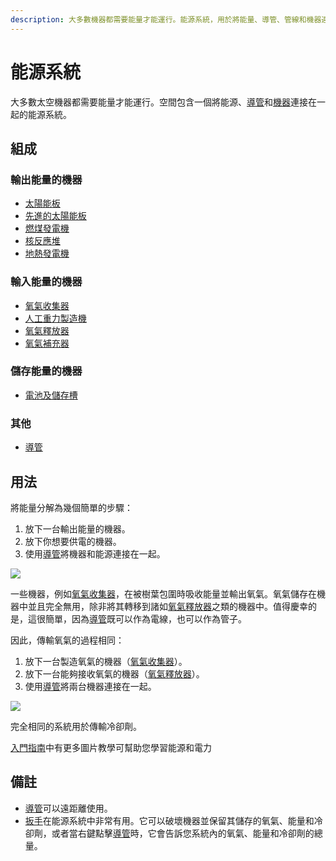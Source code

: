```yaml
---
description: 大多數機器都需要能量才能運行。能源系統，用於將能量、導管、管線和機器連接在一起。
---
```


# 能源系統

大多數太空機器都需要能量才能運行。空間包含一個將能源、[導管](../item/Conduit.md)和[機器](itemlist.md#ji-qi-he-gong-zuo-tai)連接在一起的能源系統。

## 組成

### 輸出能量的機器

* [太陽能板](../item/Solar-Panel.md)
* [先進的太陽能板](../item/Advanced-Solar-Panel.md)
* [燃煤發電機](../item/Coal-Generator.md)
* [核反應堆](../item/Nuclear-Reactor.md)
* [地熱發電機](../item/Geothermal-Generator.md)

### 輸入能量的機器

* [氧氣收集器](../item/Oxygen-Collector.md)
* [人工重力製造機](../item/Artificial-Gravity-Generator.md)
* [氧氣釋放器](../item/Oxygen-Bubble-Distributor.md)
* [氧氣補充器](../item/Tank-Refiller.md)

### 儲存能量的機器

* [電池及儲存槽](../item/Clusters.md)

### 其他

* [導管](../item/Conduit.md)

## 用法

將能量分解為幾個簡單的步驟：

1. 放下一台輸出能量的機器。
2. 放下你想要供電的機器。
3. 使用[導管](../item/Conduit.md)將機器和能源連接在一起。

![](https://camo.githubusercontent.com/f612db6ceff7f6f719f87debc5c229abf59b5204dde10a60974785f01305c53d/68747470733a2f2f692e696d6775722e636f6d2f524961715539792e706e67)

一些機器，例如[氧氣收集器](../item/Oxygen-Collector.md)，在被樹葉包圍時吸收能量並輸出氧氣。氧氣儲存在機器中並且完全無用，除非將其轉移到諸如[氧氣釋放器](../item/Oxygen-Bubble-Distributor.md#qi-dong)之類的機器中。值得慶幸的是，這很簡單，因為[導管](../item/Conduit.md)既可以作為電線，也可以作為管子。

因此，傳輸氧氣的過程相同：

1. 放下一台製造氧氣的機器（[氧氣收集器](../item/Oxygen-Collector.md)）。
2. 放下一台能夠接收氧氣的機器（[氧氣釋放器](../item/Oxygen-Bubble-Distributor.md)）。
3. 使用[導管](../item/Conduit.md)將兩台機器連接在一起。

![](https://camo.githubusercontent.com/7d18c6abba5663e3b4e6116314f252bcb793208176539224cfebc0b9a6df6bac/68747470733a2f2f692e696d6775722e636f6d2f4a6835546264502e706e67)

完全相同的系統用於傳輸冷卻劑。

[入門指南](../)中有更多圖片教學可幫助您學習能源和電力

## 備註

* [導管](../item/Conduit.md)可以遠距離使用。
* [扳手](../item/Wrench.md)在能源系統中非常有用。它可以破壞機器並保留其儲存的氧氣、能量和冷卻劑，或者當右鍵點擊[導管](../item/Conduit.md)時，它會告訴您系統內的氧氣、能量和冷卻劑的總量。
